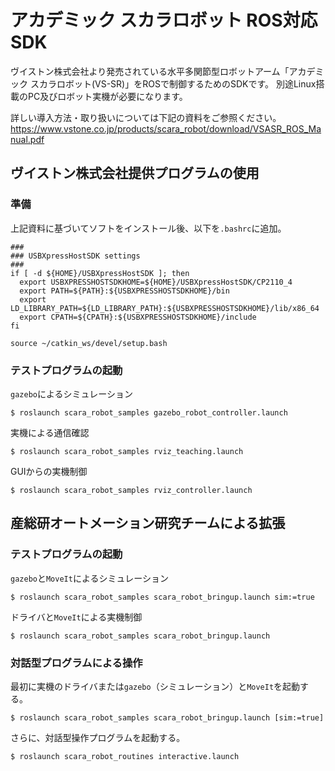 # アカデミック スカラロボット ROS対応SDK
ヴイストン株式会社より発売されている水平多関節型ロボットアーム「アカデミック スカラロボット(VS-SR)」をROSで制御するためのSDKです。
別途Linux搭載のPC及びロボット実機が必要になります。

詳しい導入方法・取り扱いについては下記の資料をご参照ください。
https://www.vstone.co.jp/products/scara_robot/download/VSASR_ROS_Manual.pdf

## ヴイストン株式会社提供プログラムの使用
### 準備
上記資料に基づいてソフトをインストール後、以下を`.bashrc`に追加。

```
###                                                                             
### USBXpressHostSDK settings                                                   
###                                                                             
if [ -d ${HOME}/USBXpressHostSDK ]; then                                        
  export USBXPRESSHOSTSDKHOME=${HOME}/USBXpressHostSDK/CP2110_4                 
  export PATH=${PATH}:${USBXPRESSHOSTSDKHOME}/bin                               
  export LD_LIBRARY_PATH=${LD_LIBRARY_PATH}:${USBXPRESSHOSTSDKHOME}/lib/x86_64  
  export CPATH=${CPATH}:${USBXPRESSHOSTSDKHOME}/include                         
fi 

source ~/catkin_ws/devel/setup.bash
```
### テストプログラムの起動
`gazebo`によるシミュレーション
```
$ roslaunch scara_robot_samples gazebo_robot_controller.launch
```
実機による通信確認
```
$ roslaunch scara_robot_samples rviz_teaching.launch
```
GUIからの実機制御
```
$ roslaunch scara_robot_samples rviz_controller.launch
```
## 産総研オートメーション研究チームによる拡張
### テストプログラムの起動
`gazebo`と`MoveIt`によるシミュレーション
```
$ roslaunch scara_robot_samples scara_robot_bringup.launch sim:=true
```
ドライバと`MoveIt`による実機制御
```
$ roslaunch scara_robot_samples scara_robot_bringup.launch
```
### 対話型プログラムによる操作
最初に実機のドライバまたは`gazebo`（シミュレーション）と`MoveIt`を起動する。
```
$ roslaunch scara_robot_samples scara_robot_bringup.launch [sim:=true]
```
さらに、対話型操作プログラムを起動する。
```
$ roslaunch scara_robot_routines interactive.launch
```